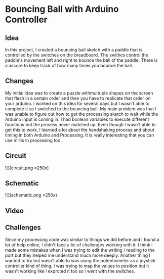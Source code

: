 # Bouncing Ball with Arduino Controller

## Idea

In this project, I created a bouncing ball sketch with a paddle that is controlled by the switches on the breadboard. The swithes control the paddle's movement left and right to bounce the ball of the paddle.
There is a ascore to keep track of how many times you bounce the ball. 

## Changes

My initial idea was to create a puzzle withmultuple shapes on the screen that flash in a certain order and then you have to replicate that order on your arduino. I worked on this idea for several days but I wasn't able to complete it so I switched to the bouncing ball.
My main problem was that I was unable to figure out how to get the processing sketch to wait while the Arduino input is coming in. I had boolean variables to execute different functions but the process never matched up.
Even though I wasn't able to get this to work, I learned a lot about the handshaking process and about timing in both Arduino and Processing. It is really interesting that you can use millis in processing too.

## Circuit

![](circuit.png =250x)
## Schematic
![](schematic.png =250x)
## Video

## Challenges

Since my processing code was similar to things we did before and I found a lot of help online, I didn't face a lot of challenges working with it. I think I made some mistakes when I was trying to edit the writing / reading to the port but they helped me understand much more deeply.
Another thing I wanted to try but wasn't able to was using the potentiometer as a joystick controller kind of thing. I was trying to map the values to position but it wasn't working like I exprcted it too so I went with the switches.
